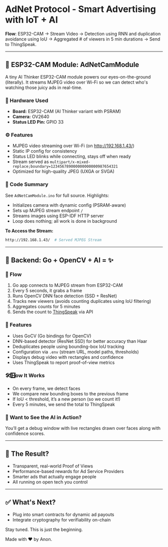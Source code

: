 # AdNet Protocol - Smart Advertising with IoT + AI

**Flow**: ESP32-CAM → Stream Video → Detection using RNN and duplication avoidance using IoU → Aggregated # of viewers in 5 min durations → Send to ThingSpeak.

---

## 📸 ESP32-CAM Module: AdNetCamModule

A tiny AI Thinker ESP32-CAM module powers our eyes-on-the-ground (literally). It streams MJPEG video over Wi-Fi so we can detect who's watching those juicy ads in real-time.

### 🔧 Hardware Used
- **Board:** ESP32-CAM (AI Thinker variant with PSRAM)
- **Camera:** OV2640
- **Status LED Pin:** GPIO 33

### ⚙️ Features
- MJPEG video streaming over Wi-Fi (on http://192.168.1.43/)
- Static IP config for consistency
- Status LED blinks while connecting, stays off when ready
- Stream served as `multipart/x-mixed-replace;boundary=123456789000000000000987654321`
- Optimized for high-quality JPEG (UXGA or SVGA)

### 📝 Code Summary
See `AdNetCamModule.ino` for full source. Highlights:
- Initializes camera with dynamic config (PSRAM-aware)
- Sets up MJPEG stream endpoint `/`
- Streams images using ESP-IDF HTTP server
- Loop does nothing; all work is done in background

**To Access the Stream:**
```bash
http://192.168.1.43/  # Served MJPEG Stream
```

---

## 🤖 Backend: Go + OpenCV + AI = ✨

### 🔄 Flow
1. Go app connects to MJPEG stream from ESP32-CAM
2. Every 5 seconds, it grabs a frame
3. Runs OpenCV DNN face detection (SSD + ResNet)
4. Tracks new viewers (avoids counting duplicates using IoU filtering)
5. Aggregates counts for 5 minutes
6. Sends the count to [ThingSpeak](https://thingspeak.com/) via API

### 🧩 Features
- Uses GoCV (Go bindings for OpenCV)
- DNN-based detector (ResNet SSD) for better accuracy than Haar
- Deduplicates people using bounding-box IoU tracking
- Configuration via `.env` (stream URL, model paths, thresholds)
- Displays debug video with rectangles and confidence
- Uses ThingSpeak to report proof-of-view metrics

### 🛠⃣ How It Works
- On every frame, we detect faces
- We compare new bounding boxes to the previous frame
- If IoU < threshold, it’s a new person (so we count it!)
- Every 5 minutes, we send the total to ThingSpeak

### 👀 Want to See the AI in Action?
You’ll get a debug window with live rectangles drawn over faces along with confidence scores.

---

## 📍 The Result?
- Transparent, real-world Proof of Views
- Performance-based rewards for Ad Service Providers
- Smarter ads that actually engage people
- All running on open tech you control

---

## ✅ What's Next?
- Plug into smart contracts for dynamic ad payouts
- Integrate cryptography for verifiability on-chain

Stay tuned. This is just the beginning.

Made with ❤️ by Anon.